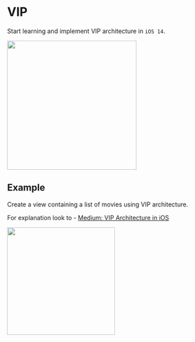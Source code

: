 # VIP

Start learning and implement VIP architecture in `iOS 14`.

<img src="https://user-images.githubusercontent.com/21957552/112717068-3b2d3800-8f10-11eb-87dc-06f236b838f2.jpeg" width="300">

<h2>Example</h2>
Create a view containing a list of movies using VIP architecture.

For explanation look to - [Medium: VIP Architecture in iOS](https://ayusinghi96.medium.com/vip-architecture-in-ios-7922b7da7c8e)

<img src="https://user-images.githubusercontent.com/21957552/112716705-01f3c880-8f0e-11eb-8fd5-82d3a443dc03.png" width="250">
